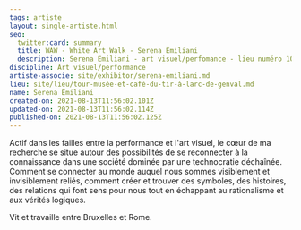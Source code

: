 ```yaml
---
tags: artiste
layout: single-artiste.html
seo:
  twitter:card: summary
  title: WAW - White Art Walk - Serena Emiliani
  description: Serena Emiliani - art visuel/perfomance - lieu numéro 10
discipline: Art visuel/performance
artiste-associe: site/exhibitor/serena-emiliani.md
lieu: site/lieu/tour-musée-et-café-du-tir-à-larc-de-genval.md
name: Serena Emiliani
created-on: 2021-08-13T11:56:02.101Z
updated-on: 2021-08-13T11:56:02.114Z
published-on: 2021-08-13T11:56:02.125Z
---
```

<!--StartFragment-->

Actif dans les failles entre la performance et l'art visuel, le cœur de ma recherche se situe autour des possibilités de se reconnecter à la connaissance dans une société dominée par une technocratie déchaînée. Comment se connecter au monde auquel nous sommes visiblement et invisiblement reliés, comment créer et trouver des symboles, des histoires, des relations qui font sens pour nous tout en échappant au rationalisme et aux vérités logiques.

Vit et travaille entre Bruxelles et Rome.



<!--EndFragment-->